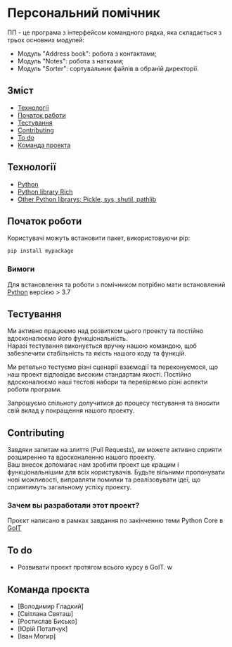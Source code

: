 # Персональний помічник
ПП - це програма з інтерфейсом командного рядка, яка складається з трьох основних модулей:
- Модуль "Address book": робота з контактами;
- Модуль "Notes": робота з натками;
- Модуль "Sorter": сортувальник файлів в обраній директорії.


## Зміст
- [Технології](#технології)
- [Початок работи](#Початок-роботи)
- [Тестування](#тестування)
- [Contributing](#contributing)
- [To do](#to-do)
- [Команда проекта](#команда-проєкта)

## Технології
- [Python](https://www.python.org/)
- [Python library Rich](https://rich.readthedocs.io/en/stable/)
- [Other Python librarys: Pickle, sys, shutil, pathlib](https://www.python.org/)

## Початок роботи
Користувачі можуть встановити пакет, використовуючи pip:


```sh
pip install mypackage
```


### Вимоги 
Для встановлення та роботи з помічником  потрібно мати встановлений [Python](https://www.python.org/) версією > 3.7 

## Тестування
Ми активно працюємо над розвитком цього проекту та постійно вдосконалюємо його функціональність.<br>Наразі тестування виконується вручну нашою командою, щоб забезпечити стабільність та якість нашого коду та функцій.

Ми ретельно тестуємо різні сценарії взаємодії та переконуємося, що наш проект відповідає високим стандартам якості. Постійно вдосконалюємо наші тестові набори та перевіряємо різні аспекти роботи програми.

Запрошуємо спільноту долучитися до процесу тестування та вносити свій вклад у покращення нашого проекту.

## Contributing
Завдяки запитам на злиття (Pull Requests), ви можете активно сприяти розширенню та вдосконаленню нашого проекту.<br>Ваш внесок допомагає нам зробити проект ще кращим і функціональнішим для всіх користувачів. Будьте вільними пропонувати нові можливості, виправляти помилки та реалізовувати ідеї, що сприятимуть загальному успіху проекту. 


### Зачем вы разработали этот проект?
Проєкт написано в рамках завдання по закінченню теми Python Core в [GoIT](https://goit.global/ua/)

## To do
- Розвивати проєкт протягом всього курсу в GoIT.
w

## Команда проєкта

- [Володимир Гладкий]
- [Світлана Святаш]
- [Ростислав Бисько]
- [Юрій Потапчук]
- [Іван Могир]
